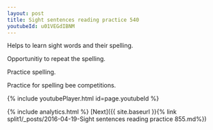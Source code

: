 ```yaml
---
layout: post
title: Sight sentences reading practice 540
youtubeId: u01VEGdIBNM
---
```

 
 
Helps to learn sight words and their spelling.

Opportunitiy to repeat the spelling. 

Practice spelling. 
 
Practice for spelling bee competitions. 
 
{% include youtubePlayer.html id=page.youtubeId %}
 
 
{% include analytics.html %} 
[Next]({{ site.baseurl }}{% link  split1/_posts/2016-04-19-Sight sentences reading practice 855.md%})
 
